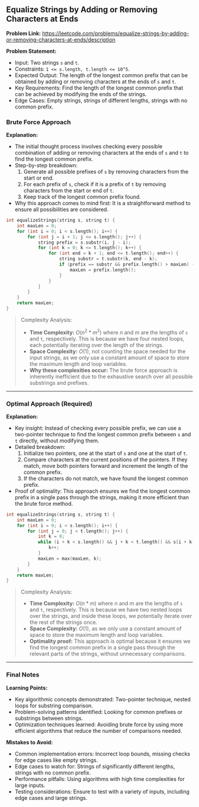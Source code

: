 ## Equalize Strings by Adding or Removing Characters at Ends

**Problem Link:** https://leetcode.com/problems/equalize-strings-by-adding-or-removing-characters-at-ends/description

**Problem Statement:**
- Input: Two strings `s` and `t`.
- Constraints: `1 <= s.length, t.length <= 10^5`.
- Expected Output: The length of the longest common prefix that can be obtained by adding or removing characters at the ends of `s` and `t`.
- Key Requirements: Find the length of the longest common prefix that can be achieved by modifying the ends of the strings.
- Edge Cases: Empty strings, strings of different lengths, strings with no common prefix.

### Brute Force Approach

**Explanation:**
- The initial thought process involves checking every possible combination of adding or removing characters at the ends of `s` and `t` to find the longest common prefix.
- Step-by-step breakdown:
  1. Generate all possible prefixes of `s` by removing characters from the start or end.
  2. For each prefix of `s`, check if it is a prefix of `t` by removing characters from the start or end of `t`.
  3. Keep track of the longest common prefix found.
- Why this approach comes to mind first: It is a straightforward method to ensure all possibilities are considered.

```cpp
int equalizeStrings(string s, string t) {
    int maxLen = 0;
    for (int i = 0; i < s.length(); i++) {
        for (int j = i + 1; j <= s.length(); j++) {
            string prefix = s.substr(i, j - i);
            for (int k = 0; k <= t.length(); k++) {
                for (int end = k + 1; end <= t.length(); end++) {
                    string substr = t.substr(k, end - k);
                    if (prefix == substr && prefix.length() > maxLen) {
                        maxLen = prefix.length();
                    }
                }
            }
        }
    }
    return maxLen;
}
```

> Complexity Analysis:
> - **Time Complexity:** $O(n^2 * m^2)$ where $n$ and $m$ are the lengths of `s` and `t`, respectively. This is because we have four nested loops, each potentially iterating over the length of the strings.
> - **Space Complexity:** $O(1)$, not counting the space needed for the input strings, as we only use a constant amount of space to store the maximum length and loop variables.
> - **Why these complexities occur:** The brute force approach is inherently inefficient due to the exhaustive search over all possible substrings and prefixes.

---

### Optimal Approach (Required)

**Explanation:**
- Key insight: Instead of checking every possible prefix, we can use a two-pointer technique to find the longest common prefix between `s` and `t` directly, without modifying them.
- Detailed breakdown:
  1. Initialize two pointers, one at the start of `s` and one at the start of `t`.
  2. Compare characters at the current positions of the pointers. If they match, move both pointers forward and increment the length of the common prefix.
  3. If the characters do not match, we have found the longest common prefix.
- Proof of optimality: This approach ensures we find the longest common prefix in a single pass through the strings, making it more efficient than the brute force method.

```cpp
int equalizeStrings(string s, string t) {
    int maxLen = 0;
    for (int i = 0; i < s.length(); i++) {
        for (int j = 0; j < t.length(); j++) {
            int k = 0;
            while (i + k < s.length() && j + k < t.length() && s[i + k] == t[j + k]) {
                k++;
            }
            maxLen = max(maxLen, k);
        }
    }
    return maxLen;
}
```

> Complexity Analysis:
> - **Time Complexity:** $O(n * m)$ where $n$ and $m$ are the lengths of `s` and `t`, respectively. This is because we have two nested loops over the strings, and inside these loops, we potentially iterate over the rest of the strings once.
> - **Space Complexity:** $O(1)$, as we only use a constant amount of space to store the maximum length and loop variables.
> - **Optimality proof:** This approach is optimal because it ensures we find the longest common prefix in a single pass through the relevant parts of the strings, without unnecessary comparisons.

---

### Final Notes

**Learning Points:**
- Key algorithmic concepts demonstrated: Two-pointer technique, nested loops for substring comparison.
- Problem-solving patterns identified: Looking for common prefixes or substrings between strings.
- Optimization techniques learned: Avoiding brute force by using more efficient algorithms that reduce the number of comparisons needed.

**Mistakes to Avoid:**
- Common implementation errors: Incorrect loop bounds, missing checks for edge cases like empty strings.
- Edge cases to watch for: Strings of significantly different lengths, strings with no common prefix.
- Performance pitfalls: Using algorithms with high time complexities for large inputs.
- Testing considerations: Ensure to test with a variety of inputs, including edge cases and large strings.